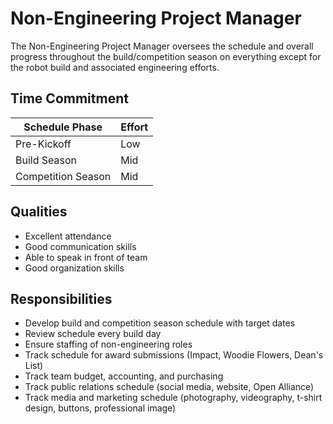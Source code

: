 # Non-Engineering Project Manager

The Non-Engineering Project Manager oversees the schedule and overall progress throughout the build/competition season on everything except
for the robot build and associated engineering efforts.

## Time Commitment

| Schedule Phase     | Effort   |
|--------------------|----------|
| Pre-Kickoff        | Low      |
| Build Season       | Mid      |
| Competition Season | Mid      |

## Qualities
 - Excellent attendance
 - Good communication skills
 - Able to speak in front of team
 - Good organization skills

## Responsibilities
 - Develop build and competition season schedule with target dates
 - Review schedule every build day
 - Ensure staffing of non-engineering roles
 - Track schedule for award submissions (Impact, Woodie Flowers, Dean's List)
 - Track team budget, accounting, and purchasing
 - Track public relations schedule (social media, website, Open Alliance)
 - Track media and marketing schedule (photography, videography, t-shirt design, buttons, professional image)
